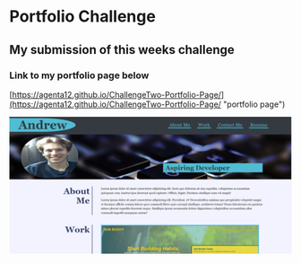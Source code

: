 # Portfolio Challenge
## My submission of this weeks challenge
### Link to my portfolio page below

[https://agenta12.github.io/ChallengeTwo-Portfolio-Page/](https://agenta12.github.io/ChallengeTwo-Portfolio-Page/ "portfolio page")

![screenshot of project](/imgs/screenshot-for-challenge-two.png "Screen Shot Of Project")
